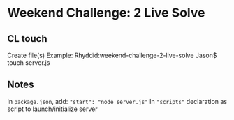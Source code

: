 # Weekend Challenge: 2 Live Solve

## CL touch

Create file(s) Example: Rhyddid:weekend-challenge-2-live-solve Jason$ touch server.js

## Notes

In `package.json`, add: `"start": "node server.js"` In `"scripts"` declaration as script to launch/initialize server
